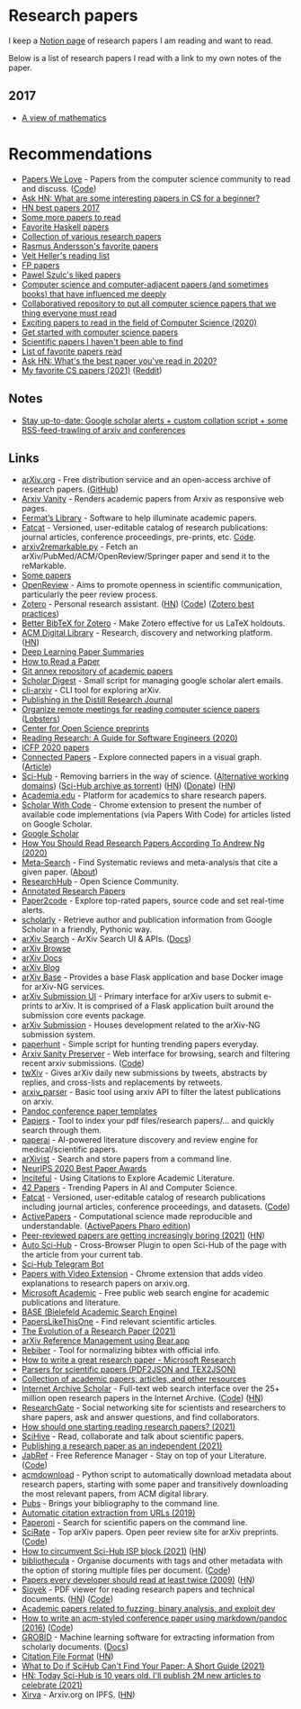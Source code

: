 # Research papers

I keep a [Notion page](https://www.notion.so/Papers-Courses-8f00c7c500d5460490a5800c5d5db431) of research papers I am reading and want to read.

Below is a list of research papers I read with a link to my own notes of the paper.

## 2017

- [A view of mathematics](a-view-of-mathematics.md)

# Recommendations

- [Papers We Love](https://paperswelove.org/) - Papers from the computer science community to read and discuss. ([Code](https://github.com/papers-we-love/papers-we-love))
- [Ask HN: What are some interesting papers in CS for a beginner?](https://news.ycombinator.com/item?id=15695326)
- [HN best papers 2017](https://news.ycombinator.com/item?id=16035402)
- [Some more papers to read](https://lobste.rs/s/npo38i/what_are_some_good_interesting_papers_cs)
- [Favorite Haskell papers](https://www.reddit.com/r/haskell/comments/6fj21f/favorite_haskell_papers/)
- [Collection of various research papers](https://github.com/dterei/Research-Papers)
- [Rasmus Andersson's favorite papers](https://www.dropbox.com/sh/is0sy5350lr4v9j/AADQlhVSQcRw6vCNKQgGWelqa)
- [Veit Heller's reading list](https://github.com/hellerve/ptolemy)
- [FP papers](https://github.com/sdiehl/papers)
- [Pawel Szulc's liked papers](https://github.com/rabbitonweb/papers_i_love)
- [Computer science and computer-adjacent papers (and sometimes books) that have influenced me deeply](https://github.com/fogus/papers-i-love)
- [Collaboratived repository to put all computer science papers that we thing everyone must read](https://github.com/leomindez/papers-you-must-read)
- [Exciting papers to read in the field of Computer Science (2020)](https://www.reddit.com/r/compsci/comments/ffd4xx/what_is_the_most_exciting_paper_you_have_read/)
- [Get started with computer science papers](https://developer.sh/posts/computer-science-papers)
- [Scientific papers I haven't been able to find](http://trettel.org/papers-to-find.html)
- [List of favorite papers read](https://twitter.com/EbisuyaMiki/status/1294878974821138434)
- [Ask HN: What's the best paper you've read in 2020?](https://news.ycombinator.com/item?id=25346456)
- [My favorite CS papers (2021)](https://ordep.dev/posts/my-favorite-papers) ([Reddit](https://www.reddit.com/r/programming/comments/p6277h/computer_science_papers_you_should_read/))

## Notes

- [Stay up-to-date: Google scholar alerts + custom collation script + some RSS-feed-trawling of arxiv and conferences](https://twitter.com/graydon_pub/status/1252024972911894528)

## Links

- [arXiv.org](https://arxiv.org/) - Free distribution service and an open-access archive of research papers. ([GitHub](https://github.com/arxiv))
- [Arxiv Vanity](https://www.arxiv-vanity.com/) - Renders academic papers from Arxiv as responsive web pages.
- [Fermat’s Library](https://fermatslibrary.com/) - Software to help illuminate academic papers.
- [Fatcat](https://fatcat.wiki/) - Versioned, user-editable catalog of research publications: journal articles, conference proceedings, pre-prints, etc. [Code](https://github.com/internetarchive/fatcat).
- [arxiv2remarkable.py](https://github.com/GjjvdBurg/arxiv2remarkable) - Fetch an arXiv/PubMed/ACM/OpenReview/Springer paper and send it to the reMarkable.
- [Some papers](http://worrydream.com/refs/)
- [OpenReview](https://openreview.net/) - Aims to promote openness in scientific communication, particularly the peer review process.
- [Zotero](https://www.zotero.org/) - Personal research assistant. ([HN](https://news.ycombinator.com/item?id=22694891)) ([Code](https://github.com/zotero/zotero)) ([Zotero best practices](https://forum.obsidian.md/t/zotero-best-practices/164/))
- [Better BibTeX for Zotero](https://github.com/retorquere/zotero-better-bibtex) - Make Zotero effective for us LaTeX holdouts.
- [ACM Digital Library](https://dl.acm.org/) - Research, discovery and networking platform. ([HN](https://news.ycombinator.com/item?id=22794984))
- [Deep Learning Paper Summaries](https://github.com/vlgiitr/papers_we_read)
- [How to Read a Paper](https://web.stanford.edu/class/ee384m/Handouts/HowtoReadPaper.pdf)
- [Git annex repository of academic papers](https://github.com/ocharles/papers)
- [Scholar Digest](https://github.com/graydon/scholar-digest) - Small script for managing google scholar alert emails.
- [cli-arxiv](https://github.com/knguyenanhoa/cli-arxiv) - CLI tool for exploring arXiv.
- [Publishing in the Distill Research Journal](https://distill.pub/journal/)
- [Organize remote meetings for reading computer science papers](https://github.com/zx9w/read-together) ([Lobsters](https://lobste.rs/s/incspc/looking_for_people_who_d_like_read_cs))
- [Center for Open Science preprints](https://osf.io/preprints/)
- [Reading Research: A Guide for Software Engineers (2020)](https://brooker.co.za/blog/2020/05/25/reading.html)
- [ICFP 2020 papers](https://github.com/llelf/icfp2020-papers)
- [Connected Papers](https://www.connectedpapers.com/) - Explore connected papers in a visual graph. ([Article](https://www.lesswrong.com/posts/kjQXzkTGuixoJtQnq/we-ve-built-connected-papers-a-visual-tool-for-researchers))
- [Sci-Hub](https://sci-hub.do/) - Removing barriers in the way of science. ([Alternative working domains](https://twitter.com/scihub_love)) ([Sci-Hub archive as torrent](https://news.ycombinator.com/item?id=23646228)) ([HN](https://news.ycombinator.com/item?id=23645305)) ([Donate](https://sci-hub.do/donate)) ([HN](https://news.ycombinator.com/item?id=28100744))
- [Academia.edu](https://www.academia.edu/) - Platform for academics to share research papers.
- [Scholar With Code](https://chrome.google.com/webstore/detail/scholar-with-code/nlnjigejpgngahmoainkakaafabijeki/related) - Chrome extension to present the number of available code implementations (via Papers With Code) for articles listed on Google Scholar.
- [Google Scholar](https://scholar.google.com/)
- [How You Should Read Research Papers According To Andrew Ng (2020)](https://towardsdatascience.com/how-you-should-read-research-papers-according-to-andrew-ng-stanford-deep-learning-lectures-98ecbd3ccfb3)
- [Meta-Search](https://ricon.dev/) - Find Systematic reviews and meta-analysis that cite a given paper. ([About](https://ricon.dev/about))
- [ResearchHub](https://www.researchhub.com/) - Open Science Community.
- [Annotated Research Papers](https://github.com/AakashKumarNain/annotated_research_papers)
- [Paper2code](https://paper2code.com/) - Explore top-rated papers, source code and set real-time alerts.
- [scholarly](https://github.com/scholarly-python-package/scholarly) - Retrieve author and publication information from Google Scholar in a friendly, Pythonic way.
- [arXiv Search](https://github.com/arXiv/arxiv-search) - ArXiv Search UI & APIs. ([Docs](https://arxiv.github.io/arxiv-search/))
- [arXiv Browse](https://github.com/arXiv/arxiv-browse)
- [arXiv Docs](https://github.com/arXiv/arxiv-docs)
- [arXiv Blog](https://blog.arxiv.org/category/arxiv-ng/)
- [arXiv Base](https://github.com/arXiv/arxiv-base) - Provides a base Flask application and base Docker image for arXiv-NG services.
- [arXiv Submission UI](https://github.com/arXiv/arxiv-submission-ui) - Primary interface for arXiv users to submit e-prints to arXiv. It is comprised of a Flask application built around the submission core events package.
- [arXiv Submission](https://github.com/arXiv/arxiv-submission-core) - Houses development related to the arXiv-NG submission system.
- [paperhunt](https://github.com/VasudevGupta7/paperhunt) - Simple script for hunting trending papers everyday.
- [Arxiv Sanity Preserver](http://www.arxiv-sanity.com/) - Web interface for browsing, search and filtering recent arxiv submissions. ([Code](https://github.com/karpathy/arxiv-sanity-preserver))
- [twXiv](https://github.com/so-okada/twXiv) - Gives arXiv daily new submissions by tweets, abstracts by replies, and cross-lists and replacements by retweets.
- [arxiv_parser](https://github.com/katjaschwarz/arxiv_parser) - Basic tool using arxiv API to filter the latest publications on arxiv.
- [Pandoc conference paper templates](https://github.com/martisak/pandoc_conference_templates)
- [Papiers](https://github.com/Armael/papiers) - Tool to index your pdf files/research papers/… and quickly search through them.
- [paperai](https://github.com/neuml/paperai) - AI-powered literature discovery and review engine for medical/scientific papers.
- [arXivist](https://github.com/njhofmann/arXivist) - Search and store papers from a command line.
- [NeurIPS 2020 Best Paper Awards](https://neuripsconf.medium.com/announcing-the-neurips-2020-award-recipients-73e4d3101537)
- [Inciteful](https://inciteful.xyz/) - Using Citations to Explore Academic Literature.
- [42 Papers](https://42papers.com/) - Trending Papers in AI and Computer Science.
- [Fatcat](https://fatcat.wiki/) - Versioned, user-editable catalog of research publications including journal articles, conference proceedings, and datasets. ([Code](https://github.com/internetarchive/sandcrawler))
- [ActivePapers](http://www.activepapers.org/) - Computational science made reproducible and understandable. ([ActivePapers Pharo edition](https://github.com/activepapers/activepapers-pharo))
- [Peer-reviewed papers are getting increasingly boring (2021)](https://lemire.me/blog/2021/01/01/peer-reviewed-papers-are-getting-increasingly-boring/) ([HN](https://news.ycombinator.com/item?id=25605156))
- [Auto Sci-Hub](https://github.com/RoiArthurB/Side-Auto_Sci-Hub) - Cross-Browser Plugin to open Sci-Hub of the page with the article from your current tab.
- [Sci-Hub Telegram Bot](https://telegram.me/scihubot)
- [Papers with Video Extension](https://github.com/amitness/papers-with-video) - Chrome extension that adds video explanations to research papers on arxiv.org.
- [Microsoft Academic](https://academic.microsoft.com/home) - Free public web search engine for academic publications and literature.
- [BASE (Bielefeld Academic Search Engine)](https://www.base-search.net/Search/Advanced)
- [PapersLikeThisOne](https://paperslikethisone.herokuapp.com/) - Find relevant scientific articles.
- [The Evolution of a Research Paper (2021)](https://tratt.net/laurie/blog/entries/the_evolution_of_a_research_paper.html)
- [arXiv Reference Management using Bear.app](https://github.com/jonasrauber/arxiv-bear-app)
- [Rebiber](https://github.com/yuchenlin/rebiber) - Tool for normalizing bibtex with official info.
- [How to write a great research paper - Microsoft Research](https://www.microsoft.com/en-us/research/academic-program/write-great-research-paper/)
- [Parsers for scientific papers (PDF2JSON and TEX2JSON)](https://github.com/allenai/s2orc-doc2json)
- [Collection of academic papers, articles, and other resources](https://github.com/jeffrey-xiao/papers)
- [Internet Archive Scholar](https://scholar.archive.org/) - Full-text web search interface over the 25+ million open research papers in the Internet Archive. ([Code](https://github.com/internetarchive/fatcat-scholar)) ([HN](https://news.ycombinator.com/item?id=26401568))
- [ResearchGate](https://www.researchgate.net/) - Social networking site for scientists and researchers to share papers, ask and answer questions, and find collaborators.
- [How should one starting reading research papers? (2021)](https://www.reddit.com/r/AskPhysics/comments/mf1kg7/how_should_one_starting_reading_research_papers/)
- [SciHive](https://github.com/ranihorev/scihive-frontend) - Read, collaborate and talk about scientific papers.
- [Publishing a research paper as an independent (2021)](https://twitter.com/chrislpenner/status/1375937810016837634)
- [JabRef](https://www.jabref.org/) - Free Reference Manager - Stay on top of your Literature. ([Code](https://github.com/JabRef/jabref))
- [acmdownload](https://github.com/niklasekstrom/acmdownload) - Python script to automatically download metadata about research papers, starting with some paper and transitively downloading the most relevant papers, from ACM digital library.
- [Pubs](https://github.com/pubs/pubs) - Brings your bibliography to the command line.
- [Automatic citation extraction from URLs (2019)](https://phiresky.github.io/blog/2019/pandoc-url2cite/)
- [Paperoni](https://github.com/mila-iqia/paperoni) - Search for scientific papers on the command line.
- [SciRate](https://scirate.com/) - Top arXiv papers. Open peer review site for arXiv preprints. ([Code](https://github.com/scirate/scirate))
- [How to circumvent Sci-Hub ISP block (2021)](https://fragile-credences.github.io/scihub-proxy/) ([HN](https://news.ycombinator.com/item?id=27451844))
- [bibliothecula](https://epilys.github.io/bibliothecula/) - Organise documents with tags and other metadata with the option of storing multiple files per document. ([Code](https://github.com/epilys/bibliothecula))
- [Papers every developer should read at least twice (2009)](https://michaelfeathers.silvrback.com/10-papers-every-developer-should-read-at-least-twice) ([HN](https://news.ycombinator.com/item?id=27892076))
- [Sioyek](https://sioyek.info/) - PDF viewer for reading research papers and technical documents. ([HN](https://news.ycombinator.com/item?id=27893303)) ([Code](https://github.com/ahrm/sioyek))
- [Academic papers related to fuzzing, binary analysis, and exploit dev](https://github.com/0xricksanchez/paper_collection)
- [How to write an acm-styled conference paper using markdown/pandoc (2016)](https://ineed.coffee/post/how-to-write-an-acm-styled-conference-paper-using-markdownpandoc) ([Code](https://github.com/dgraziotin/acm_sig_paper_markdown_pandoc))
- [GROBID](https://github.com/kermitt2/grobid) - Machine learning software for extracting information from scholarly documents. ([Docs](https://grobid.readthedocs.io/en/latest/))
- [Citation File Format](https://citation-file-format.github.io/) ([HN](https://news.ycombinator.com/item?id=28246899))
- [What to Do if SciHub Can't Find Your Paper: A Short Guide (2021)](https://www.reddit.com/r/scihub/comments/pdkboj/what_to_do_if_scihub_cant_find_your_paper_a_short/)
- [HN: Today Sci-Hub is 10 years old. I'll publish 2M new articles to celebrate (2021)](https://news.ycombinator.com/item?id=28421477)
- [Xirva](https://www.xirva.org/) - Arxiv.org on IPFS. ([HN](https://news.ycombinator.com/item?id=28442022))
